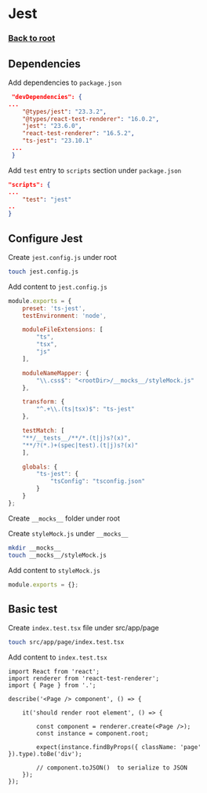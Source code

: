 # Jest

### [Back to root](/README.md)

## Dependencies

Add dependencies to `package.json`

```json
 "devDependencies": {
...
    "@types/jest": "23.3.2",
    "@types/react-test-renderer": "16.0.2",
    "jest": "23.6.0",
    "react-test-renderer": "16.5.2",
    "ts-jest": "23.10.1"
 ...
 }
```

Add `test` entry to `scripts` section under `package.json`

```json
"scripts": {
...
    "test": "jest"
..
}
```

## Configure Jest

Create `jest.config.js` under root

```bash
touch jest.config.js
```

Add content to `jest.config.js`

```js
module.exports = {
    preset: 'ts-jest',
    testEnvironment: 'node',

    moduleFileExtensions: [
        "ts",
        "tsx",
        "js"
    ],

    moduleNameMapper: {
        "\\.css$": "<rootDir>/__mocks__/styleMock.js"
    },

    transform: {
        "^.+\\.(ts|tsx)$": "ts-jest"
    },

    testMatch: [
    "**/__tests__/**/*.(t|j)s?(x)",
    "**/?(*.)+(spec|test).(t|j)s?(x)"
    ],

    globals: {
        "ts-jest": {
            "tsConfig": "tsconfig.json"
        }
    }
};
```

Create `__mocks__` folder under root

Create `styleMock.js` under `__mocks__`

```bash
mkdir __mocks__
touch __mocks__/styleMock.js
```

Add content to `styleMock.js`

```js
module.exports = {};
```

## Basic test

Create `index.test.tsx` file under src/app/page

```bash
touch src/app/page/index.test.tsx
```

Add content to `index.test.tsx`

```tsx
import React from 'react';
import renderer from 'react-test-renderer';
import { Page } from '.';

describe('<Page /> component', () => {

    it('should render root element', () => {

        const component = renderer.create(<Page />);
        const instance = component.root;

        expect(instance.findByProps({ className: 'page' }).type).toBe('div');

        // component.toJSON()  to serialize to JSON
    });
});
```
